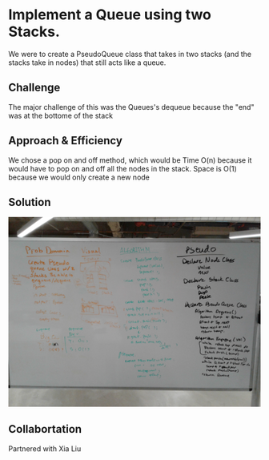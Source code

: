 # Implement a Queue using two Stacks.
We were to create a PseudoQueue class that takes in two stacks (and the stacks take in nodes) that still acts like a queue.

## Challenge
The major challenge of this was the Queues's dequeue because the "end" was at the bottome of the stack

## Approach & Efficiency
We chose a pop on and off method, which would be Time O(n) because it would have to pop on and off all the nodes in the stack.
Space is O(1) because we would only create a new node


## Solution
<!-- Embedded whiteboard image -->
![whiteboardCC11](../../../assets/CodeChall11WB.jpg)

## Collabortation
Partnered with Xia Liu

